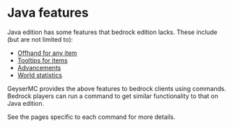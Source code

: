 # Java features

Java edition has some features that bedrock edition lacks. These include (but
are not limited to):

- [Offhand for any item](./java-features/offhand.md)
- [Tooltips for items](./java-features/tooltips.md)
- [Advancements](./java-features/advancements.md)
- [World statistics](./java-features/statistics.md)

GeyserMC provides the above features to bedrock clients using commands. Bedrock
players can run a command to get similar functionality to that on Java edition.

See the pages specific to each command for more details.

